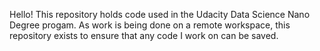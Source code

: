 Hello!
This repository holds code used in the Udacity Data Science Nano Degree progam.
As work is being done on a remote workspace, this repository exists to ensure that any code I work on can be saved.